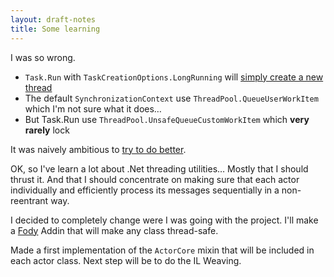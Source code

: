 ```yaml
---
layout: draft-notes
title: Some learning
---
```


I was so wrong.

- `Task.Run` with `TaskCreationOptions.LongRunning` will
 [simply create a new thread](http://referencesource.microsoft.com/#mscorlib/system/threading/Tasks/ThreadPoolTaskScheduler.cs,33cd274e06874569,references)
- The default `SynchronizationContext` use `ThreadPool.QueueUserWorkItem` which I'm not sure what it does…
- But Task.Run use `ThreadPool.UnsafeQueueCustomWorkItem` which **very rarely** lock

It was naively ambitious to [try to do better](http://blogs.msdn.com/b/ericeil/archive/2009/04/23/clr-4-0-threadpool-improvements-part-1.aspx).


OK, so I've learn a lot about .Net threading utilities… Mostly that I should thrust it.
And that I should concentrate on making sure that each actor individually
and efficiently process its messages sequentially in a non-reentrant way.


I decided to completely change were I was going with the project.
I'll make a [Fody](https://github.com/Fody/Fody) Addin that will make any class thread-safe.


Made a first implementation of the `ActorCore` mixin that will be included in each actor class.
Next step will be to do the IL Weaving.
